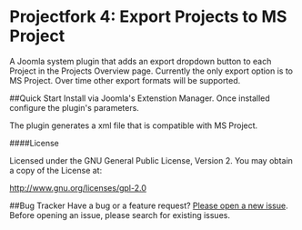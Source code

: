 Projectfork 4: Export Projects to MS Project
===========================================

A Joomla system plugin that adds an export dropdown button to each Project in the Projects Overview page.
Currently the only export option is to MS Project. Over time other export formats will be supported.


##Quick Start
Install via Joomla's Extenstion Manager. Once installed configure the plugin's parameters.

The plugin generates a xml file that is compatible with MS Project.
    

####License

Licensed under the GNU General Public License, Version 2. You may obtain a copy of the License at:

http://www.gnu.org/licenses/gpl-2.0

##Bug Tracker
Have a bug or a feature request? [Please open a new issue](https://github.com/angek/Projectfork-3rd-Party-Extensions/issues). Before opening an issue, please search for existing issues.

